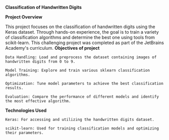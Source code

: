 **Classification of Handwritten Digits**

**Project Overview**

This project focuses on the classification of handwritten digits using the Keras dataset. Through hands-on experience, the goal is to train a variety of classification algorithms and determine the best one using tools from scikit-learn. This challenging project was completed as part of the JetBrains Academy's curriculum.
**Objectives of project**

    Data Handling: Load and preprocess the dataset containing images of handwritten digits from 0 to 9.
    
    Model Training: Explore and train various sklearn classification algorithms.
    
    Optimization: Tune model parameters to achieve the best classification results.
    
    Evaluation: Compare the performance of different models and identify the most effective algorithm.

**Technologies Used**

    Keras: For accessing and utilizing the handwritten digits dataset.
    
    scikit-learn: Used for training classification models and optimizing their parameters.
